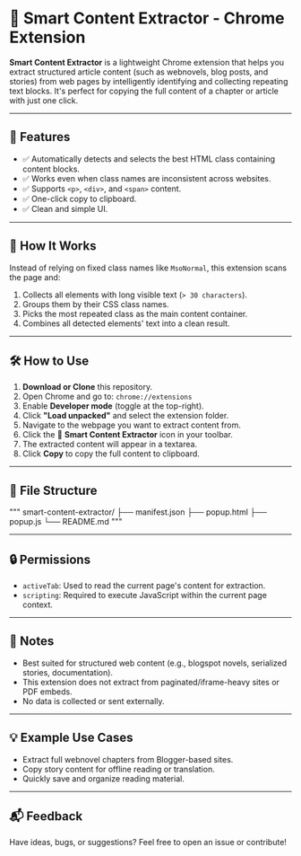 # 📖 Smart Content Extractor - Chrome Extension

**Smart Content Extractor** is a lightweight Chrome extension that helps you extract structured article content (such as webnovels, blog posts, and stories) from web pages by intelligently identifying and collecting repeating text blocks. It's perfect for copying the full content of a chapter or article with just one click.

---

## 🚀 Features

- ✅ Automatically detects and selects the best HTML class containing content blocks.
- ✅ Works even when class names are inconsistent across websites.
- ✅ Supports `<p>`, `<div>`, and `<span>` content.
- ✅ One-click copy to clipboard.
- ✅ Clean and simple UI.

---

## 🧠 How It Works

Instead of relying on fixed class names like `MsoNormal`, this extension scans the page and:
1. Collects all elements with long visible text (`> 30 characters`).
2. Groups them by their CSS class names.
3. Picks the most repeated class as the main content container.
4. Combines all detected elements' text into a clean result.

---

## 🛠 How to Use

1. **Download or Clone** this repository.
2. Open Chrome and go to: `chrome://extensions`
3. Enable **Developer mode** (toggle at the top-right).
4. Click **"Load unpacked"** and select the extension folder.
5. Navigate to the webpage you want to extract content from.
6. Click the 📘 **Smart Content Extractor** icon in your toolbar.
7. The extracted content will appear in a textarea.
8. Click **Copy** to copy the full content to clipboard.

---

## 📂 File Structure
"""
smart-content-extractor/
├── manifest.json
├── popup.html
├── popup.js
└── README.md
"""

---

## 🔒 Permissions

- `activeTab`: Used to read the current page's content for extraction.
- `scripting`: Required to execute JavaScript within the current page context.

---

## 📝 Notes

- Best suited for structured web content (e.g., blogspot novels, serialized stories, documentation).
- This extension does not extract from paginated/iframe-heavy sites or PDF embeds.
- No data is collected or sent externally.

---

## 💡 Example Use Cases

- Extract full webnovel chapters from Blogger-based sites.
- Copy story content for offline reading or translation.
- Quickly save and organize reading material.

---

## 📬 Feedback

Have ideas, bugs, or suggestions? Feel free to open an issue or contribute!

